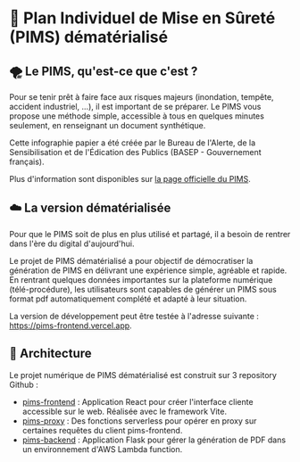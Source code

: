 # :rocket: Plan Individuel de Mise en Sûreté (PIMS) dématérialisé

## :tornado: Le PIMS, qu'est-ce que c'est ?

Pour se tenir prêt à faire face aux risques majeurs (inondation, tempête, accident industriel, …), il est important de se préparer. Le PIMS vous propose une méthode simple, accessible à tous en quelques minutes seulement, en renseignant un document synthétique.

Cette infographie papier a été créée par le Bureau de l'Alerte, de la Sensibilisation et de l'Édication des Publics (BASEP - Gouvernement français).

Plus d'information sont disponibles sur [la page officielle du PIMS](https://mobile.interieur.gouv.fr/Le-ministere/Securite-civile/Nos-missions/La-protection-des-personnes-des-biens-et-de-l-environnement/Le-plan-individuel-de-mise-en-surete-PIMS).

## :cloud: La version dématérialisée

Pour que le PIMS soit de plus en plus utilisé et partagé, il a besoin de rentrer dans l'ère du digital d'aujourd'hui.

Le projet de PIMS dématérialisé a pour objectif de démocratiser la génération de PIMS en délivrant une expérience simple, agréable et rapide. En rentrant quelques données importantes sur la plateforme numérique (télé-procédure), les utilisateurs sont capables de générer un PIMS sous format pdf automatiquement complété et adapté à leur situation.

La version de développement peut être testée à l'adresse suivante : <https://pims-frontend.vercel.app>.

## :japanese_castle: Architecture

Le projet numérique de PIMS dématérialisé est construit sur 3 repository Github :

- [pims-frontend](https://github.com/pims-online/pims-frontend) : Application React pour créer l'interface cliente accessible sur le web. Réalisée avec le framework Vite.
- [pims-proxy](https://github.com/pims-online/pims-proxy) : Des fonctions serverless pour opérer en proxy sur certaines requêtes du client pims-frontend.
- [pims-backend](https://github.com/pims-online/pims-backend) : Application Flask pour gérer la génération de PDF dans un environnement d'AWS Lambda function.
